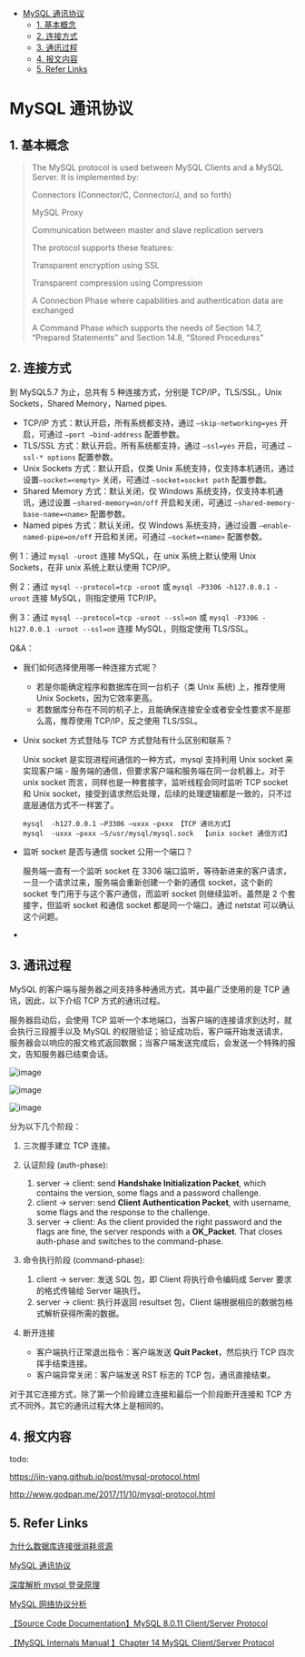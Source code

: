 - [MySQL 通讯协议](#mysql-通讯协议)
  - [1. 基本概念](#1-基本概念)
  - [2. 连接方式](#2-连接方式)
  - [3. 通讯过程](#3-通讯过程)
  - [4. 报文内容](#4-报文内容)
  - [5. Refer Links](#5-refer-links)

# MySQL 通讯协议

<!-- todo: 待补充 -->

## 1. 基本概念

> The MySQL protocol is used between MySQL Clients and a MySQL Server. It is implemented by:
> 
> Connectors (Connector/C, Connector/J, and so forth)
> 
> MySQL Proxy
> 
> Communication between master and slave replication servers
> 
> The protocol supports these features:
> 
> Transparent encryption using SSL
> 
> Transparent compression using Compression
> 
> A Connection Phase where capabilities and authentication data are exchanged
> 
> A Command Phase which supports the needs of Section 14.7, “Prepared Statements” and Section 14.8, “Stored Procedures”

## 2. 连接方式

到 MySQL5.7 为止，总共有 5 种连接方式，分别是 TCP/IP，TLS/SSL，Unix Sockets，Shared Memory，Named pipes.
- TCP/IP 方式：默认开启，所有系统都支持，通过 `–skip-networking=yes` 开启，可通过 `–port –bind-address` 配置参数。
- TLS/SSL 方式：默认开启，所有系统都支持，通过 `–ssl=yes` 开启，可通过	`–ssl-* options` 配置参数。
- Unix Sockets 方式：默认开启，仅类 Unix 系统支持，仅支持本机通讯，通过设置`–socket=<empty>` 关闭，可通过	`–socket=socket path` 配置参数。
- Shared Memory 方式：默认关闭，仅 Windows 系统支持，仅支持本机通讯，通过设置 `–shared-memory=on/off` 开启和关闭，可通过 `–shared-memory-base-name=<name>` 配置参数。
- Named pipes 方式：默认关闭，仅 Windows 系统支持，通过设置 `–enable-named-pipe=on/off` 开启和关闭，可通过	`–socket=<name>` 配置参数。

例 1：通过 `mysql -uroot` 连接 MySQL，在 unix 系统上默认使用 Unix Sockets，在非 unix 系统上默认使用 TCP/IP。

例 2：通过 `mysql --protocol=tcp -uroot` 或 `mysql -P3306 -h127.0.0.1 -uroot` 连接 MySQL，则指定使用 TCP/IP。

例 3：通过 `mysql --protocol=tcp -uroot --ssl=on` 或 `mysql -P3306 -h127.0.0.1 -uroot --ssl=on` 连接 MySQL，则指定使用 TLS/SSL。

Q&A：
- 我们如何选择使用哪一种连接方式呢？
  - 若是你能确定程序和数据库在同一台机子（类 Unix 系统) 上，推荐使用 Unix Sockets，因为它效率更高。
  - 若数据库分布在不同的机子上，且能确保连接安全或者安全性要求不是那么高，推荐使用 TCP/IP，反之使用 TLS/SSL。

- Unix socket 方式登陆与 TCP 方式登陆有什么区别和联系？

  Unix socket 是实现进程间通信的一种方式，mysql 支持利用 Unix socket 来实现客户端 - 服务端的通信，但要求客户端和服务端在同一台机器上。对于 unix socket 而言，同样也是一种套接字，监听线程会同时监听 TCP socket 和 Unix socket，接受到请求然后处理，后续的处理逻辑都是一致的，只不过底层通信方式不一样罢了。
  ```
  mysql  -h127.0.0.1 –P3306 –uxxx –pxxx 【TCP 通讯方式】
  mysql  -uxxx –pxxx –S/usr/mysql/mysql.sock  【unix socket 通信方式】
  ```

- 监听 socket 是否与通信 socket 公用一个端口？

  服务端一直有一个监听 socket 在 3306 端口监听，等待新进来的客户请求，一旦一个请求过来，服务端会重新创建一个新的通信 socket，这个新的 socket 专门用于与这个客户通信，而监听 socket 则继续监听。虽然是 2 个套接字，但监听 socket 和通信 socket 都是同一个端口，通过 netstat 可以确认这个问题。

- <!-- todo: JDBC 建立连接时能否控制使用哪一种？ -->

## 3. 通讯过程

MySQL 的客户端与服务器之间支持多种通讯方式，其中最广泛使用的是 TCP 通讯，因此，以下介绍 TCP 方式的通讯过程。

服务器启动后，会使用 TCP 监听一个本地端口，当客户端的连接请求到达时，就会执行三段握手以及 MySQL 的权限验证；验证成功后，客户端开始发送请求，服务器会以响应的报文格式返回数据；当客户端发送完成后，会发送一个特殊的报文，告知服务器已结束会话。

![image](http://img.cdn.firejq.com/jpg/2018/5/18/fc9c7c477d8102c71b9ad466405cdf38.jpg)

![image](http://img.cdn.firejq.com/jpg/2018/5/18/dd9a8f12a7fac1c8c02b9d7a143cc140.jpg)

![image](http://img.cdn.firejq.com/jpg/2018/5/18/819920ea246cc6ee6f3ff0b5d60f69e9.jpg)

分为以下几个阶段：
1. 三次握手建立 TCP 连接。

1. 认证阶段 (auth-phase):
    1. server -> client: send **Handshake Initialization Packet**, which contains the version, some flags and a password challenge.
    1. client -> server: send **Client Authentication Packet**, with username, some flags and the response to the challenge.
    1. server -> client: As the client provided the right password and the flags are fine, the server responds with a **OK_Packet**. That closes auth-phase and switches to the command-phase.

1. 命令执行阶段 (command-phase):
    1. client -> server: 发送 SQL 包，即 Client 将执行命令编码成 Server 要求的格式传输给 Server 端执行。
    1. server -> client: 执行并返回 resultset 包，Client 端根据相应的数据包格式解析获得所需的数据。

1. 断开连接
    - 客户端执行正常退出指令：客户端发送 **Quit Packet**，然后执行 TCP 四次挥手结束连接。
    - 客户端异常关闭：客户端发送 RST 标志的 TCP 包，通讯直接结束。

对于其它连接方式，除了第一个阶段建立连接和最后一个阶段断开连接和 TCP 方式不同外，其它的通讯过程大体上是相同的。

## 4. 报文内容

todo:

https://jin-yang.github.io/post/mysql-protocol.html

http://www.godpan.me/2017/11/10/mysql-protocol.html

## 5. Refer Links

[为什么数据库连接很消耗资源](https://blog.csdn.net/lmy86263/article/details/76165714)

[MySQL 通讯协议](https://jin-yang.github.io/post/mysql-protocol.html)

[深度解析 mysql 登录原理](http://www.cnblogs.com/cchust/p/5025880.html)

[MySQL 网络协议分析](http://www.godpan.me/2017/11/10/mysql-protocol.html)

[【Source Code Documentation】MySQL 8.0.11 Client/Server Protocol ](https://dev.mysql.com/doc/dev/mysql-server/8.0.11/PAGE_PROTOCOL.html)

[【MySQL Internals Manual 】Chapter 14 MySQL Client/Server Protocol](https://dev.mysql.com/doc/internals/en/client-server-protocol.html)

<!--  
todo:
https://wenku.baidu.com/view/793dc7dad15abe23482f4dba.html
https://wenku.baidu.com/view/3bb97a1dc5da50e2524d7ff7.html

-->